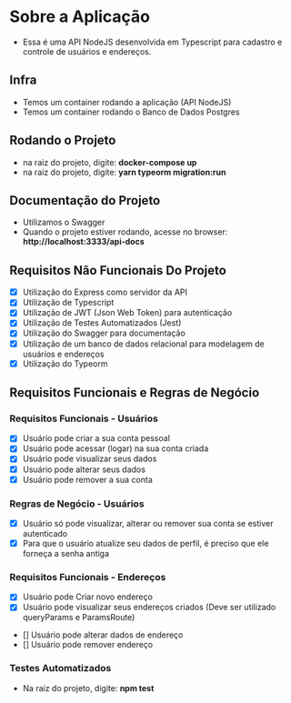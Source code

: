 # Sobre a Aplicação
- Essa é uma API NodeJS desenvolvida em Typescript para cadastro e controle de usuários e endereços.  

## Infra
- Temos um container rodando a aplicação (API NodeJS)
- Temos um container rodando o Banco de Dados Postgres

## Rodando o Projeto
- na raiz do projeto, digite: **docker-compose up**
- na raiz do projeto, digite: **yarn typeorm migration:run**

## Documentação do Projeto
- Utilizamos o Swagger 
- Quando o projeto estiver rodando, acesse no browser: **http://localhost:3333/api-docs** 

## Requisitos Não Funcionais Do Projeto
- [x] Utilização do Express como servidor da API
- [x] Utilização de Typescript
- [x] Utilização de JWT (Json Web Token) para autenticação
- [x] Utilização de Testes Automatizados (Jest)
- [x] Utilização do Swagger para documentação
- [x] Utilização de um banco de dados relacional para modelagem de usuários e endereços
- [x] Utilização do Typeorm

## Requisitos Funcionais e Regras de Negócio

### Requisitos Funcionais - Usuários
- [x] Usuário pode criar a sua conta pessoal
- [x] Usuário pode acessar (logar) na sua conta criada
- [x] Usuário pode visualizar seus dados
- [x] Usuário pode alterar seus dados
- [x] Usuário pode remover a sua conta

### Regras de Negócio - Usuários
- [x] Usuário só pode visualizar, alterar ou remover sua conta se estiver autenticado
- [x] Para que o usuário atualize seu dados de perfil, é preciso que ele forneça a senha antiga

### Requisitos Funcionais - Endereços
- [x] Usuário pode Criar novo endereço
- [x] Usuário pode visualizar seus endereços criados (Deve ser utilizado queryParams e ParamsRoute)
- [] Usuário pode alterar dados de endereço
- [] Usuário pode remover endereço 


### Testes Automatizados
- Na raiz do projeto, digite: **npm test**

